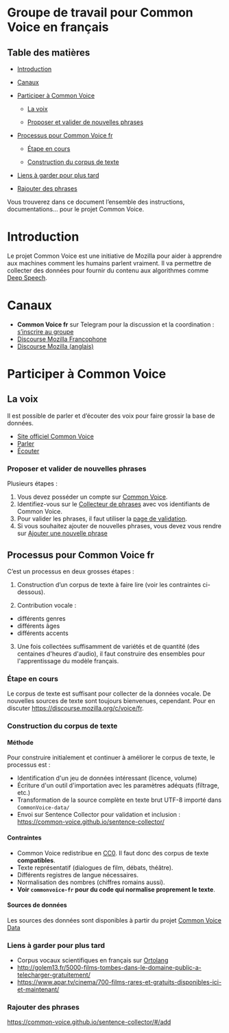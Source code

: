 # Groupe de travail pour Common Voice en français

## Table des matières

- [Introduction](#introduction)
- [Canaux](#canaux)
- [Participer à Common Voice](#Participer-à-Common-Voice)

  - [La voix](#la-voix)

  - [Proposer et valider de nouvelles phrases](#Proposer-et-valider-de-nouvelles-phrases)

- [Processus pour Common Voice fr](#Processus-pour-Common-Voice-fr)

  - [Étape en cours](#etape-en-cours)

  - [Construction du corpus de texte](#construction-du-corpus-de-texte)

- [Liens à garder pour plus tard](#Liens-à-garder-pour-plus-tard)

- [Rajouter des phrases](#Rajouter-des-phrases)


Vous trouverez dans ce document l’ensemble des instructions, documentations… pour le projet Common Voice.

# Introduction

Le projet Common Voice est une initiative de Mozilla pour aider à apprendre aux machines comment les humains parlent vraiment. Il va permettre de collecter des données pour fournir du contenu aux algorithmes comme [Deep Speech](https://github.com/Common-Voice/commonvoice-fr/wiki/DeepSpeech).

# Canaux

- **Common Voice fr** sur Telegram pour la discussion et la coordination : [s’inscrire au groupe](https://t.me/joinchat/A7h94U7VCFrCnXrDMff2Vw)
- [Discourse Mozilla Francophone](https://discourse.mozilla.org/c/voice/fr)
- [Discourse Mozilla (anglais)](https://discourse.mozilla.org/c/voice)

# Participer à Common Voice

## La voix

Il est possible de parler et d’écouter des voix pour faire grossir la base de données.

- [Site officiel Common Voice](https://voice.mozilla.org)
- [Parler](https://voice.mozilla.org/fr/speak)
- [Écouter](https://voice.mozilla.org/fr/listen)

### Proposer et valider de nouvelles phrases

Plusieurs étapes :

1. Vous devez posséder un compte sur [Common Voice](https://voice.mozilla.org).
2. Identifiez-vous sur le [Collecteur de phrases](https://common-voice.github.io/sentence-collector/#/login) avec vos identifiants de Common Voice.
3. Pour valider les phrases, il faut utiliser la [page de validation](https://common-voice.github.io/sentence-collector/#/review/fr).
4. Si vous souhaitez ajouter de nouvelles phrases, vous devez vous rendre sur [Ajouter une nouvelle phrase](https://common-voice.github.io/sentence-collector/#/add)

## Processus pour Common Voice fr

C’est un processus en deux grosses étapes :

1. Construction d’un corpus de texte à faire lire (voir les contraintes ci-dessous).

2. Contribution vocale :

  - différents genres
  - différents âges
  - différents accents

3. Une fois collectées suffisamment de variétés et de quantité (des centaines d'heures d'audio), il faut construire des ensembles pour l'apprentissage du modèle français.

### Étape en cours

Le corpus de texte est suffisant pour collecter de la données vocale. De nouvelles sources de texte sont toujours bienvenues, cependant. Pour en discuter <https://discourse.mozilla.org/c/voice/fr>.

### Construction du corpus de texte

#### Méthode

Pour construire initialement et continuer à améliorer le corpus de texte, le processus est :
 - Identification d'un jeu de données intéressant (licence, volume)
 - Écriture d'un outil d'importation avec les paramètres adéquats (filtrage, etc.)
 - Transformation de la source complète en texte brut UTF-8 importé dans `CommonVoice-data/`
 - Envoi sur Sentence Collector pour validation et inclusion : https://common-voice.github.io/sentence-collector/

#### Contraintes

- Common Voice redistribue en [CC0](https://creativecommons.org/publicdomain/zero/1.0/deed.fr "Creative Commons – CC0 1.0 universel"). Il faut donc des corpus de texte **compatibles**.
- Texte représentatif (dialogues de film, débats, théâtre).
- Différents registres de langue nécessaires.
- Normalisation des nombres (chiffres romains aussi).
- **Voir `commonvoice-fr` pour du code qui normalise proprement le texte**.

#### Sources de données

Les sources des données sont disponibles à partir du projet [Common Voice Data](https://github.com/Common-Voice/commonvoice-fr/tree/master/CommonVoice-Data)

### Liens à garder pour plus tard

- Corpus vocaux scientifiques en français sur [Ortolang](https://www.ortolang.fr/market/corpora?filters=%7B%22corporaType.id%22:%5B%22speech_corpora%22%5D%7D&viewMode=tile&orderProp=rank&orderDir=desc)
- <http://golem13.fr/5000-films-tombes-dans-le-domaine-public-a-telecharger-gratuitement/>
- <https://www.apar.tv/cinema/700-films-rares-et-gratuits-disponibles-ici-et-maintenant/>

### Rajouter des phrases

<https://common-voice.github.io/sentence-collector/#/add>
